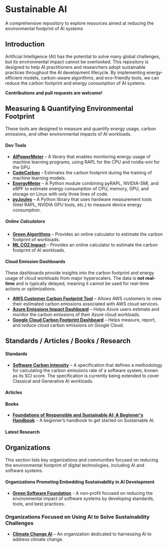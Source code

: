 # Sustainable AI
A comprehensive repository to explore resources aimed at reducing the environmental footprint of AI systems

## Introduction
Artificial Intelligence (AI) has the potential to solve many global challenges, but its environmental impact cannot be overlooked. This repository is designed to help AI practitioners and researchers adopt sustainable practices throughout the AI development lifecycle. By implementing energy-efficient models, carbon-aware algorithms, and eco-friendly tools, we can reduce the carbon footprint and energy consumption of AI systems.

**Contributions and pull requests are welcome!**

## Measuring & Quantifying Environmental Footprint
These tools are designed to measure and quantify energy usage, carbon emissions, and other environmental impacts of AI workloads.

#### Dev Tools
- **[AIPowerMeter](https://greenai-uppa.github.io/AIPowerMeter/)** – A library that enables monitoring energy usage of machine learning programs, using RAPL for the CPU and nvidia-smi for the GPU.
- **[CodeCarbon](https://codecarbon.io/)** – Estimates the carbon footprint during the training of machine learning models.
- **[EnergyMeter](https://github.com/maufadel/EnergyMeter)** – A Python module combining pyRAPL, NVIDIA-SMI, and eBPF to estimate energy consumption of CPU, memory, GPU, and storage on Linux with only three lines of code.     
- **[pyJoules](https://github.com/powerapi-ng/pyJoules)** – A Python library that uses hardware measurement tools (Intel RAPL, NVIDIA GPU tools, etc.) to measure device energy consumption.

##### Online Calculators
- **[Green Algorithms](https://green-algorithms.org/)** – Provides an online calculator to estimate the carbon footprint of workloads.
- **[ML CO2 Impact](https://mlco2.github.io/impact/#compute)** – Provides an online calculator to estimate the carbon footprint of AI workloads.

#### Cloud Emission Dashboards
These dashboards provide insights into the carbon footprint and energy usage of cloud workloads from major hyperscalers. The data is **not real-time** and is typically delayed, meaning it cannot be used for real-time actions or optimizations.

- **[AWS Customer Carbon Footprint Tool](https://aws.amazon.com/aws-cost-management/aws-customer-carbon-footprint-tool/)** – Allows AWS customers to view their estimated carbon emissions associated with AWS cloud services.
- **[Azure Emissions Impact Dashboard](https://www.microsoft.com/en-us/sustainability/emissions-impact-dashboard)** – Helps Azure users estimate and monitor the carbon emissions of their Azure cloud workloads.
- **[Google Cloud Carbon Footprint Dashboard](https://cloud.google.com/carbon-footprint)** – Helps measure, report, and reduce cloud carbon emissions on Google Cloud.

## Standards / Articles / Books / Research

#### Standards
- **[Software Carbon Intensity](https://sci.greensoftware.foundation/)** – A specification that defines a methodology for calculating the carbon emissions rate of a software system, known as its SCI score. The specification is currently being extended to cover Classical and Generative AI workloads.

#### Articles

#### Books
- **[Foundations of Responsible and Sustainable AI: A Beginner's Handbook](https://amzn.to/3BX0anx)** – A beginner’s handbook to get started on Sustainable AI.

#### Latest Research


## Organizations  

This section lists key organizations and communities focused on reducing the environmental footprint of digital technologies, including AI and software systems.

#### Organizations Promoting Embedding Sustainability in AI Development
- **[Green Software Foundation](https://greensoftware.foundation/)** - A non-profit focused on reducing the environmental impact of software systems by developing standards, tools, and best practices.

### Organizations Focused on Using AI to Solve Sustainability Challenges
- **[Climate Change AI](https://www.climatechange.ai/)** – An organization dedicated to harnessing AI to address climate change.





